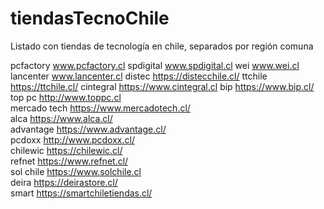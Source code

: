 # tiendasTecnoChile

Listado con tiendas de tecnología en chile, separados por región comuna

pcfactory www.pcfactory.cl 
spdigital www.spdigital.cl 
wei www.wei.cl 
lancenter www.lancenter.cl 
distec https://distecchile.cl/ 
ttchile https://ttchile.cl/ 
cintegral https://www.cintegral.cl 
bip https://www.bip.cl/ 
top pc http://www.toppc.cl  
mercado tech https://www.mercadotech.cl/   
alca https://www.alca.cl/   
advantage https://www.advantage.cl/   
pcdoxx http://www.pcdoxx.cl/   
chilewic https://chilewic.cl/   
refnet https://www.refnet.cl/   
sol chile https://www.solchile.cl   
deira https://deirastore.cl/   
smart https://smartchiletiendas.cl/   

